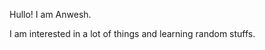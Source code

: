 Hullo! I am Anwesh.

I am interested in a lot of things and learning random stuffs.



<!---
anwrat/anwrat is a ✨ special ✨ repository because its `README.md` (this file) appears on your GitHub profile.
You can click the Preview link to take a look at your changes.
--->

